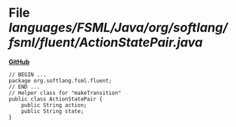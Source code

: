 # File _languages/FSML/Java/org/softlang/fsml/fluent/ActionStatePair.java_
**[GitHub](https://github.com/softlang/yas/blob/master/languages/FSML/Java/org/softlang/fsml/fluent/ActionStatePair.java)**
```
// BEGIN ...
package org.softlang.fsml.fluent;
// END ...
// Helper class for "makeTransition"
public class ActionStatePair {
	public String action;
	public String state;
}
```
